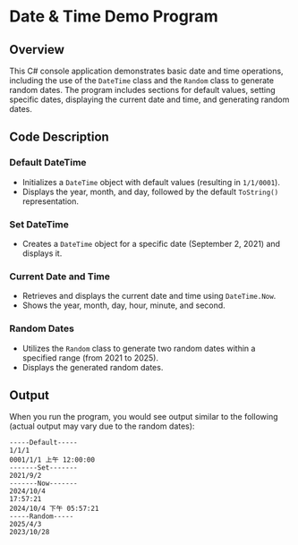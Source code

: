 # Date & Time Demo Program

## Overview
This C# console application demonstrates basic date and time operations, including the use of the `DateTime` class and the `Random` class to generate random dates. The program includes sections for default values, setting specific dates, displaying the current date and time, and generating random dates.

## Code Description

### Default DateTime
- Initializes a `DateTime` object with default values (resulting in `1/1/0001`).
- Displays the year, month, and day, followed by the default `ToString()` representation.

### Set DateTime
- Creates a `DateTime` object for a specific date (September 2, 2021) and displays it.

### Current Date and Time
- Retrieves and displays the current date and time using `DateTime.Now`.
- Shows the year, month, day, hour, minute, and second.

### Random Dates
- Utilizes the `Random` class to generate two random dates within a specified range (from 2021 to 2025).
- Displays the generated random dates.

## Output
When you run the program, you would see output similar to the following (actual output may vary due to the random dates):
```
-----Default-----
1/1/1
0001/1/1 上午 12:00:00
-------Set-------
2021/9/2
-------Now-------
2024/10/4
17:57:21
2024/10/4 下午 05:57:21
-----Random-----
2025/4/3
2023/10/28
```

